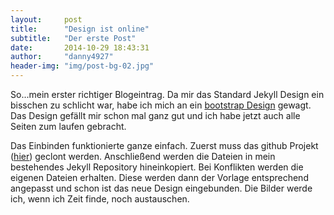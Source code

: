 ```yaml
---
layout: 	post
title:  	"Design ist online"
subtitle:   "Der erste Post"
date:   	2014-10-29 18:43:31
author:     "danny4927"
header-img: "img/post-bg-02.jpg"
---
```


<p>
So...mein erster richtiger Blogeintrag. Da mir das Standard Jekyll Design ein bisschen zu schlicht war, habe ich mich
 an ein <a href="https://github.com/IronSummitMedia/startbootstrap-clean-blog-jekyll" title="Design">bootstrap Design</a> 
 gewagt. Das Design gefällt mir schon mal ganz gut und ich habe jetzt auch alle Seiten zum laufen gebracht. 
</p>
<p>
Das Einbinden funktionierte ganze einfach. Zuerst muss das github Projekt (<a href="https://github.com/IronSummitMedia/startbootstrap-clean-blog-jekyll" title="Design">hier</a>) geclont werden.
Anschließend werden die Dateien in mein bestehendes Jekyll Repository hineinkopiert. Bei Konflikten werden die eigenen 
Dateien erhalten. Diese werden dann der Vorlage entsprechend angepasst und schon ist das neue Design eingebunden.
Die Bilder werde ich, wenn ich Zeit finde, noch austauschen.
</p>
